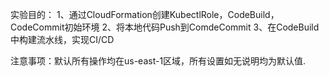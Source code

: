 实验目的：
1、通过CloudFormation创建KubectlRole，CodeBuild，CodeCommit初始环境
2、将本地代码Push到ComdeCommit
3、在CodeBuild中构建流水线，实现CI/CD

注意事项：默认所有操作均在us-east-1区域，所有设置如无说明均为默认值.
